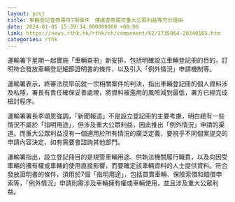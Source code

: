 ```yaml
---
layout: post
title: 車輛登記查冊需符7項條件　傳媒查冊需符重大公眾利益等充分理由
date: 2024-01-05 15:39:34.000000000 +08:00
link: https://news.rthk.hk/rthk/ch/component/k2/1735064-20240105.htm
categories: rthk
---
```


運輸署下星期一起實施「車輛查冊」新安排，包括明確設立車輛登記冊的目的，訂明符合發放車輛登記細節證明書的條件，以及引入「例外情況」申請機制等。

運輸署表示，終審法院早前就一宗相關案件的判決，指出車輛登記冊的個人資料涉及私隱，署長有責任確保妥善處理，將資料被濫用的風險減到最低，署方已經完成檢討程序。

運輸署署長李頌恩強調，「新聞報道」不是設立登記冊的主要考慮，明白總有一些情況不屬於「指明用途」，但涉及重大公眾利益，因此推出「例外情況」申請的渠道。而重大公眾利益沒有一個適用於所有情況的廣泛定義，要視乎不同個案提交的申請內容決定，如有需要會諮詢其他部門。

運輸署指出，設立登記冊目的是規管車輛用途、供執法機關履行職責，以及向因受車輛的擁有權或車輛的使用直接影響，而要確定該車輛資料的人士提供資料。符合發放證明書的條件，須用於7個「指明用途」，包括買賣車輛、保險索償和賠償申索等，「例外情況」申請則需涉及車輛擁有權或車輛使用，並且涉及重大公眾利益。
